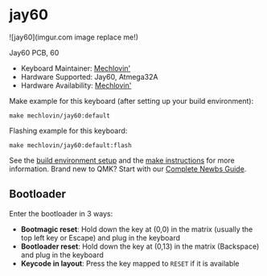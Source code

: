 # jay60

![jay60](imgur.com image replace me!)

Jay60 PCB, 60
* Keyboard Maintainer: [Mechlovin'](https://mechlovin.studio)
* Hardware Supported: Jay60, Atmega32A
* Hardware Availability: [Mechlovin'](https://mechlovin.studio)

Make example for this keyboard (after setting up your build environment):

    make mechlovin/jay60:default

Flashing example for this keyboard:

    make mechlovin/jay60:default:flash

See the [build environment setup](https://docs.qmk.fm/#/getting_started_build_tools) and the [make instructions](https://docs.qmk.fm/#/getting_started_make_guide) for more information. Brand new to QMK? Start with our [Complete Newbs Guide](https://docs.qmk.fm/#/newbs).

## Bootloader

Enter the bootloader in 3 ways:

* **Bootmagic reset**: Hold down the key at (0,0) in the matrix (usually the top left key or Escape) and plug in the keyboard
* **Bootloader reset**: Hold down the key at (0,13) in the matrix (Backspace) and plug in the keyboard
* **Keycode in layout**: Press the key mapped to `RESET` if it is available
